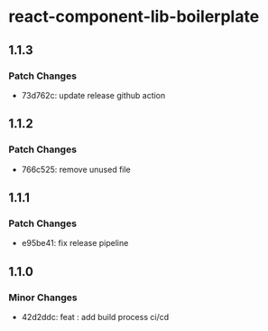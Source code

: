 # react-component-lib-boilerplate

## 1.1.3

### Patch Changes

-   73d762c: update release github action

## 1.1.2

### Patch Changes

-   766c525: remove unused file

## 1.1.1

### Patch Changes

-   e95be41: fix release pipeline

## 1.1.0

### Minor Changes

-   42d2ddc: feat : add build process ci/cd
